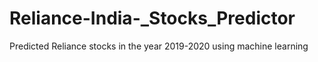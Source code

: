 # Reliance-India-_Stocks_Predictor

Predicted Reliance stocks in the year 2019-2020 using machine learning


